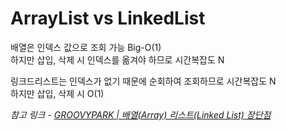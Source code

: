# ArrayList vs LinkedList

배열은 인덱스 값으로 조회 가능  Big-O(1)  
하지만 삽입, 삭제 시 인덱스를 옮겨야 하므로 시간복잡도 N  

링크드리스트는 인덱스가 없기 때문에 순회하여 조회하므로 시간복잡도 N  
하지만 삽입, 삭제 시 O(1)

*참고 링크 - [GROOVYPARK | 배열(Array) 리스트(Linked List) 장단점](https://groovypark.github.io/2019/07/08/array-list/)*